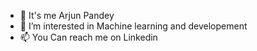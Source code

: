 - 👋 It's me Arjun Pandey
- 👀 I’m interested in Machine learning and developement
- 📫 You Can reach me on Linkedin

<!---
1ArjunPandey/1ArjunPandey is a ✨ special ✨ repository because its `README.md` (this file) appears on your GitHub profile.
You can click the Preview link to take a look at your changes.
--->

